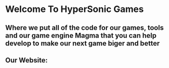 # Welcome To HyperSonic Games 
## Where we put all of the code for our games, tools and our game engine Magma that you can help develop to make our next game biger and better
## Our Website: [](https://hypersonic-games.anvil.app/)
